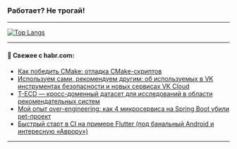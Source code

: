 ### Работает? Не трогай!

---
<!--
#### 🛠️ Technical stack:

![Java](https://img.shields.io/badge/Java-informational?logo=Oracle&style=flat&logoColor=white&color=FF4500)
![Kotlin](https://img.shields.io/badge/Kotlin-informational?logo=Kotlin&style=flat&logoColor=white&color=774D97)
![TS](https://img.shields.io/badge/TypeScript-informational?logo=typeScript&style=flat&logoColor=black&color=017acc)
![Python](https://img.shields.io/badge/Python-informational?logo=Python&style=flat&logoColor=black&color=ffdd54) <br>
![Spring](https://img.shields.io/badge/Spring-informational?logo=Spring&style=flat&logoColor=white&color=6DB33F) 
![SpringBoot](https://img.shields.io/badge/SpringBoot-informational?logo=SpringBoot&style=flat&logoColor=white&color=6DB33F)
![Nest](https://img.shields.io/badge/NestJS-informational?logo=NestJS&style=flat&logoColor=white&color=E0234E) 
![NodeJS](https://img.shields.io/badge/NodeJS-informational?logo=node.js&style=flat&logoColor=white&color=70A760)<br>
![PostgreSQL](https://img.shields.io/badge/PostgreSQL-informational?logo=PostgreSQL&style=flat&logoColor=white&color=DAA520)
![MongoDB](https://img.shields.io/badge/MongoDB-informational?logo=MongoDB&style=flat&logoColor=white&color=870000)
![Apache](https://img.shields.io/badge/Apache-informational?logo=apache&style=flat&logoColor=white&color=f74e28)

___ 
-->

<!--- #### 🛠️ : --->

[![Top Langs](https://github-readme-stats-82jvfl3w3-advtsettinggmailcoms-projects.vercel.app/api/top-langs/?username=zloylis&langs_count=10&hide_title=true&title_color=e6edf3&size_weight=0.5&count_weight=0.5&layout=compact&hide_progress=true&hide_border=true&theme=dracula&hide=css,makefile,cmake)](https://github.com/zloylis)

<!---


####  :octocat:&nbsp;&nbsp; Статистика:

![GitHub stats](https://github-readme-stats-u2qms2cxw-advtsettinggmailcoms-projects.vercel.app/api?username=zloylis&show_icons=true&hide_border=true&theme=dracula&title_color=e6edf3&include_all_commits=true&count_private=true&hide_rank=false&hide_title=true&rank_icon=github)
-->
---

#### 💬 Свежее с habr.com:

<!-- BLOG-POST-LIST:START -->
- [Как победить CMake: отладка CMake-скриптов](https://habr.com/ru/companies/yadro/articles/950700/?utm_source=habrahabr&utm_medium=rss&utm_campaign=950700)
- [Используем сами, рекомендуем другим: об используемых в VK инструментах безопасности и новых сервисах VK Cloud](https://habr.com/ru/companies/vktech/articles/950412/?utm_source=habrahabr&utm_medium=rss&utm_campaign=950412)
- [T-ECD — кросс-доменный датасет для исследований в области рекомендательных систем](https://habr.com/ru/companies/tbank/articles/950696/?utm_source=habrahabr&utm_medium=rss&utm_campaign=950696)
- [Мой опыт over-engineering: как 4 микросервиса на Spring Boot убили pet-проект](https://habr.com/ru/articles/950768/?utm_source=habrahabr&utm_medium=rss&utm_campaign=950768)
- [Быстрый старт в CI на примере Flutter &lpar;под банальный Android и интересную «Аврору»&rpar;](https://habr.com/ru/companies/selectel/articles/950436/?utm_source=habrahabr&utm_medium=rss&utm_campaign=950436)
<!-- BLOG-POST-LIST:END -->

---
